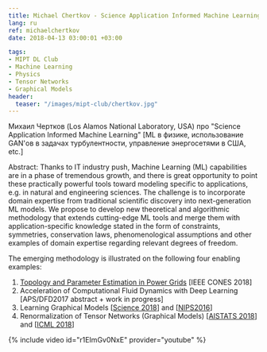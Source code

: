 ```yaml
---
title: Michael Chertkov - Science Application Informed Machine Learning
lang: ru
ref: michaelchertkov
date: 2018-04-13 03:00:01 +03:00

tags:
- MIPT DL Club
- Machine Learning
- Physics
- Tensor Networks
- Graphical Models
header:
  teaser: "/images/mipt-club/chertkov.jpg"
---
```


Михаил Чертков (Los Alamos National Laboratory, USA) про "Science Application Informed Machine Learning" [ML в физике, использование GAN'ов в задачах турбулентности, управление энергосетями в США, etc.]

Abstract: Thanks to IT industry push, Machine Learning (ML) capabilities are in a phase of tremendous growth, and there is great opportunity to point these practically powerful tools toward modeling specific to applications, e.g. in natural and engineering sciences. The challenge is to incorporate domain expertise from traditional scientific discovery into next-generation ML models. We propose to develop new theoretical and algorithmic methodology that extends cutting-edge ML tools and merge them with application-specific knowledge stated in the form of constraints, symmetries, conservation laws, phenomenological assumptions and other examples of domain expertise regarding relevant degrees of freedom.

The emerging methodology is illustrated on the following four enabling examples:

1. [Topology and Parameter Estimation in Power Grids](https://arxiv.org/abs/1710.10727) [IEEE CONES 2018]
2. Acceleration of Computational Fluid Dynamics with Deep Learning [APS/DFD2017 abstract + work in progress]
3. Learning Graphical Models [[Science 2018](https://arxiv.org/abs/1612.05024)] and [[NIPS2016](https://arxiv.org/abs/1605.07252)]
4. Renormalization of Tensor Networks (Graphical Models) [[AISTATS 2018](https://arxiv.org/abs/1801.01649)] and [[ICML 2018](https://arxiv.org/abs/1803.05104)]

{% include video id="r1EImGv0NxE" provider="youtube" %}

